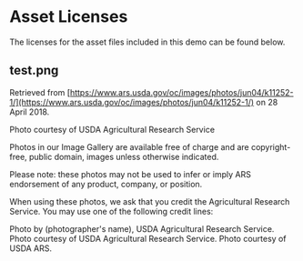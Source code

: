 # Asset Licenses

The licenses for the asset files included in this demo can be found below.

## test.png

Retrieved from [https://www.ars.usda.gov/oc/images/photos/jun04/k11252-1/](https://www.ars.usda.gov/oc/images/photos/jun04/k11252-1/) on 28 April 2018.

Photo courtesy of USDA Agricultural Research Service

Photos in our Image Gallery are available free of charge and are copyright-free, public domain, images unless otherwise indicated.

Please note: these photos may not be used to infer or imply ARS endorsement of any product, company, or position.

When using these photos, we ask that you credit the Agricultural Research Service. You may use one of the following credit lines:

Photo by (photographer's name), USDA Agricultural Research Service.
Photo courtesy of USDA Agricultural Research Service.
Photo courtesy of USDA ARS.